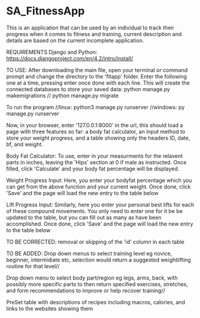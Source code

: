 # SA_FitnessApp
This is an application that can be used by an individual to track their progress when it comes to fitness and training, current description and details are based on the current incomplete application.

REQUIREMENTS
  Django and Python:
    https://docs.djangoproject.com/en/4.2/intro/install/

TO USE:
  After downloading the main file, open your terminal or command prompt and change the directory to the 'fitapp' folder.
    Enter the following one at a time, pressing enter once done with each line. This will create the connected databases to store your saved data:
        python manage.py makemigrations //
        python manage.py migrate

  To run the program
   //linux: python3 manage.py runserver  //windows: py manage.py runserver

  Now, in your browser, enter '127.0.0.1:8000' in the url, this should load a page with three features so far: a body fat calculator, an input method to store your weight progress, and a table showing only the headers ID, date, bf, and weight.

  Body Fat Calculator: 
    To use, enter in your measurments for the relavent parts in inches, leaving the 'Hips' section at 0 if male as instructed.
    Once filled, click 'Calculate' and your body fat percentage will be displayed.
    

  Weight Progress Input: 
    Here, you enter your bodyfat percentage which you can get from the above function and your current weight. Once done, click 'Save' and the page will load the new entry to the table below

  Lift Progress Input:
    Similarly, here you enter your personal best lifts for each of these compound movements. You only need to enter one for it be be updated to the table, but you can fill out as many as have been accomplished. Once done, click 'Save' and the page will load the new entry to the table below


TO BE CORRECTED: removal or skipping of the 'id' column in each table

TO BE ADDED:
  Drop down menus to select training level eg novice, beginner, intermidiate etc, selection would return a suggested weightlifting routine for that level//

  Drop down menu to select body part/region eg legs, arms, back, with possibly more specific parts to then return specified exercises, stretches, and form recommendations to improve or help recover training//

  PreSet table with descriptions of recipes including macros, calories, and links to the websites showing them
